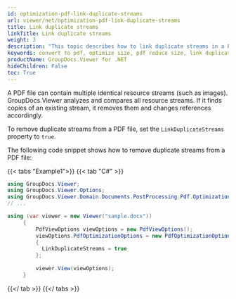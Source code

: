 ```yaml
---
id: optimization-pdf-link-duplicate-streams
url: viewer/net/optimization-pdf-link-duplicate-streams
title: Link duplicate streams
linkTitle: Link duplicate streams
weight: 3
description: "This topic describes how to link duplicate streams in a PDF file using the GroupDocs.Viewer .NET API (C#)."
keywords: convert to pdf, optimize size, pdf reduce size, link duplicate streams
productName: GroupDocs.Viewer for .NET
hideChildren: False
toc: True
---
```

A PDF file can contain multiple identical resource streams (such as images). GroupDocs.Viewer analyzes and compares all resource streams. If it finds copies of an existing stream, it removes them and changes references accordingly.

To remove duplicate streams from a PDF file, set the `LinkDuplicateStreams` property to `true`.

The following code snippet shows how to remove duplicate streams from a PDF file:

{{< tabs "Example1">}}
{{< tab "C#" >}}
```csharp
using GroupDocs.Viewer;
using GroupDocs.Viewer.Options;
using GroupDocs.Viewer.Domain.Documents.PostProcessing.Pdf.Optimization;
// ...

using (var viewer = new Viewer("sample.docx"))
     {
         PdfViewOptions viewOptions = new PdfViewOptions();
         viewOptions.PdfOptimizationOptions = new PdfOptimizationOptions()
         {
           LinkDuplicateStreams = true
         };
     
         viewer.View(viewOptions);
     }
```
{{</ tab >}}
{{</ tabs >}}
